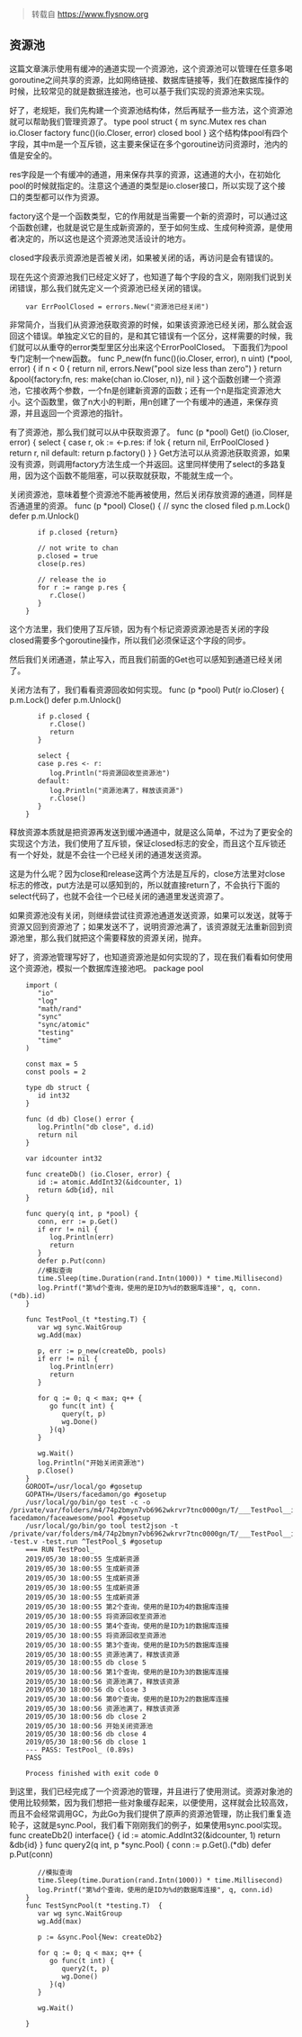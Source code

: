 
>转载自 https://www.flysnow.org

## 资源池
这篇文章演示使用有缓冲的通道实现一个资源池，这个资源池可以管理在任意多喝goroutine之间共享的资源，比如网络链接、数据库链接等，我们在数据库操作的时候，比较常见的就是数据连接池，也可以基于我们实现的资源池来实现。

好了，老规矩，我们先构建一个资源池结构体，然后再赋予一些方法，这个资源池就可以帮助我们管理资源了。
		type pool struct {
		   m sync.Mutex
		   res chan io.Closer
		   factory func()(io.Closer, error)
		   closed bool
		}
这个结构体pool有四个字段，其中m是一个互斥锁，这主要来保证在多个goroutine访问资源时，池内的值是安全的。

res字段是一个有缓冲的通道，用来保存共享的资源，这通道的大小，在初始化pool的时候就指定的。注意这个通道的类型是io.closer接口，所以实现了这个接口的类型都可以作为资源。

factory这个是一个函数类型，它的作用就是当需要一个新的资源时，可以通过这个函数创建，也就是说它是生成新资源的，至于如何生成、生成何种资源，是使用者决定的，所以这也是这个资源池灵活设计的地方。

closed字段表示资源池是否被关闭，如果被关闭的话，再访问是会有错误的。

现在先这个资源池我们已经定义好了，也知道了每个字段的含义，刚刚我们说到关闭错误，那么我们就先定义一个资源池已经关闭的错误。

		var ErrPoolClosed = errors.New("资源池已经关闭")
非常简介，当我们从资源池获取资源的时候，如果该资源池已经关闭，那么就会返回这个错误。单独定义它的目的，是和其它错误有一个区分，这样需要的时候，我们就可以从重夺的error类型里区分出来这个ErrorPoolClosed。
下面我们为pool专门定制一个new函数。
		func P_new(fn func()(io.Closer, error), n uint) (*pool, error) {
		   if n < 0 {
		      return nil, errors.New("pool size less than zero")
		   }
		   return &pool{factory:fn, res: make(chan io.Closer, n)}, nil
		}
这个函数创建一个资源池，它接收两个参数，一个fn是创建新资源的函数；还有一个n是指定资源池大小。这个函数里，做了n大小的判断，用n创建了一个有缓冲的通道，来保存资源，并且返回一个资源池的指针。

有了资源池，那么我们就可以从中获取资源了。
		func (p *pool) Get() (io.Closer, error) {
		   select {
		      case r, ok := <-p.res:
		         if !ok {
		            return nil, ErrPoolClosed
		         }
		         return r, nil
		   default:
		      return p.factory()
		   }
		}
Get方法可以从资源池获取资源，如果没有资源，则调用factory方法生成一个并返回。这里同样使用了select的多路复用，因为这个函数不能阻塞，可以获取就获取，不能就生成一个。

关闭资源池，意味着整个资源池不能再被使用，然后关闭存放资源的通道，同样是否通道里的资源。
		func (p *pool) Close() {
		   // sync the closed filed
		   p.m.Lock()
		   defer p.m.Unlock()
		
		   if p.closed {return}
		
		   // not write to chan
		   p.closed = true
		   close(p.res)
		
		   // release the io
		   for r := range p.res {
		      r.Close()
		   }
		}
这个方法里，我们使用了互斥锁，因为有个标记资源资源池是否关闭的字段closed需要多个goroutine操作，所以我们必须保证这个字段的同步。

然后我们关闭通道，禁止写入，而且我们前面的Get也可以感知到通道已经关闭了。

关闭方法有了，我们看看资源回收如何实现。
		func (p *pool) Put(r io.Closer) {
		   p.m.Lock()
		   defer p.m.Unlock()
		
		   if p.closed {
		      r.Close()
		      return
		   }
		
		   select {
		   case p.res <- r:
		      log.Println("将资源回收至资源池")
		   default:
		      log.Println("资源池满了，释放该资源")
		      r.Close()
		   }
		}
释放资源本质就是把资源再发送到缓冲通道中，就是这么简单，不过为了更安全的实现这个方法，我们使用了互斥锁，保证closed标志的安全，而且这个互斥锁还有一个好处，就是不会往一个已经关闭的通道发送资源。

这是为什么呢？因为close和release这两个方法是互斥的，close方法里对close标志的修改，put方法是可以感知到的，所以就直接return了，不会执行下面的select代码了，也就不会往一个已经关闭的通道里发送资源了。

如果资源池没有关闭，则继续尝试往资源池通道发送资源，如果可以发送，就等于资源又回到资源池了；如果发送不了，说明资源池满了，该资源就无法重新回到资源池里，那么我们就把这个需要释放的资源关闭，抛弃。

好了，资源池管理写好了，也知道资源池是如何实现的了，现在我们看看如何使用这个资源池，模拟一个数据库连接池吧。
		package pool
		
		import (
		   "io"
		   "log"
		   "math/rand"
		   "sync"
		   "sync/atomic"
		   "testing"
		   "time"
		)
		
		const max = 5
		const pools = 2
		
		type db struct {
		   id int32
		}
		
		func (d db) Close() error {
		   log.Println("db close", d.id)
		   return nil
		}
		
		var idcounter int32
		
		func createDb() (io.Closer, error) {
		   id := atomic.AddInt32(&idcounter, 1)
		   return &db{id}, nil
		}
		
		func query(q int, p *pool) {
		   conn, err := p.Get()
		   if err != nil {
		      log.Println(err)
		      return
		   }
		   defer p.Put(conn)
		   //模拟查询
		   time.Sleep(time.Duration(rand.Intn(1000)) * time.Millisecond)
		   log.Printf("第%d个查询，使用的是ID为%d的数据库连接", q, conn.(*db).id)
		}
		
		func TestPool_(t *testing.T) {
		   var wg sync.WaitGroup
		   wg.Add(max)
		
		   p, err := p_new(createDb, pools)
		   if err != nil {
		      log.Println(err)
		      return
		   }
		
		   for q := 0; q < max; q++ {
		      go func(t int) {
		         query(t, p)
		         wg.Done()
		      }(q)
		   }
		
		   wg.Wait()
		   log.Println("开始关闭资源池")
		   p.Close()
		}
		GOROOT=/usr/local/go #gosetup
		GOPATH=/Users/facedamon/go #gosetup
		/usr/local/go/bin/go test -c -o /private/var/folders/m4/74p2bmyn7vb6962wkrvr7tnc0000gn/T/___TestPool__in_facedamon_faceawesome_pool facedamon/faceawesome/pool #gosetup
		/usr/local/go/bin/go tool test2json -t /private/var/folders/m4/74p2bmyn7vb6962wkrvr7tnc0000gn/T/___TestPool__in_facedamon_faceawesome_pool -test.v -test.run ^TestPool_$ #gosetup
		=== RUN TestPool_
		2019/05/30 18:00:55 生成新资源
		2019/05/30 18:00:55 生成新资源
		2019/05/30 18:00:55 生成新资源
		2019/05/30 18:00:55 生成新资源
		2019/05/30 18:00:55 生成新资源
		2019/05/30 18:00:55 第2个查询，使用的是ID为4的数据库连接
		2019/05/30 18:00:55 将资源回收至资源池
		2019/05/30 18:00:55 第4个查询，使用的是ID为1的数据库连接
		2019/05/30 18:00:55 将资源回收至资源池
		2019/05/30 18:00:55 第3个查询，使用的是ID为5的数据库连接
		2019/05/30 18:00:55 资源池满了，释放该资源
		2019/05/30 18:00:55 db close 5
		2019/05/30 18:00:56 第1个查询，使用的是ID为3的数据库连接
		2019/05/30 18:00:56 资源池满了，释放该资源
		2019/05/30 18:00:56 db close 3
		2019/05/30 18:00:56 第0个查询，使用的是ID为2的数据库连接
		2019/05/30 18:00:56 资源池满了，释放该资源
		2019/05/30 18:00:56 db close 2
		2019/05/30 18:00:56 开始关闭资源池
		2019/05/30 18:00:56 db close 4
		2019/05/30 18:00:56 db close 1
		--- PASS: TestPool_ (0.89s)
		PASS
		
		Process finished with exit code 0
到这里，我们已经完成了一个资源池的管理，并且进行了使用测试。资源对象池的使用比较频繁，因为我们想把一些对象缓存起来，以便使用，这样就会比较高效，而且不会经常调用GC，为此Go为我们提供了原声的资源池管理，防止我们重复造轮子，这就是sync.Pool，我们看下刚刚我们的例子，如果使用sync.pool实现。
		func createDb2() interface{} {
		   id := atomic.AddInt32(&idcounter, 1)
		   return &db{id}
		}
		func query2(q int, p *sync.Pool)  {
		   conn := p.Get().(*db)
		   defer p.Put(conn)
		
		   //模拟查询
		   time.Sleep(time.Duration(rand.Intn(1000)) * time.Millisecond)
		   log.Printf("第%d个查询，使用的是ID为%d的数据库连接", q, conn.id)
		}
		func TestSyncPool(t *testing.T)  {
		   var wg sync.WaitGroup
		   wg.Add(max)
		
		   p := &sync.Pool{New: createDb2}
		
		   for q := 0; q < max; q++ {
		      go func(t int) {
		         query2(t, p)
		         wg.Done()
		      }(q)
		   }
		
		   wg.Wait()
		
		}
